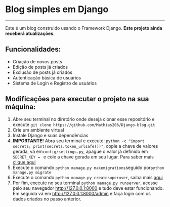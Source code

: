 # Blog simples em Django
- - - -
Este é um blog construido usando o Framework Django. **Este projeto ainda receberá atualizações.**

## Funcionalidades:
- Criação de novos posts
- Edição de posts já criados
- Exclusão de posts já criados
- Autenticação básica de usuários
- Sistema de Login e Registro de usuários
## Modificações para executar o projeto na sua máquina:
1. Abre seu terminal no diretório onde deseja clonar esse repositório e execute ```git clone https://github.com/Mathias206/Django-blog.git```
2. Crie um ambiente virtual
3. Instale Django e suas dependências
5. **IMPORTANTE!** Abra seu terminal e execute: ```python -c "import secrets; print(secrets.token_urlsafe())"```, copie a chave de valores gerada, vá em```config/settings.py```, apague o valor já definido em ```SECRET_KEY = ``` e cole a chave gerada em seu lugar. Para saber mais [clique aqui](https://docs.djangoproject.com/en/3.2/ref/settings/#secret-key)
6. Execute o comando ``` python manage.py makemigrations ```seguido por```python manage.py migrate ```
7. Execute o comando ```python manage.py createsuperuser```, saiba mais [aqui](https://docs.djangoproject.com/en/3.2/intro/tutorial02/#creating-an-admin-user)
8. Por fim, execute no seu terminal ```python manage.py runserver```, acesse pelo seu navegador http://127.0.0.1:8000 e tudo deve estar funcionando. Em seguida vá em http://127.0.0.1:8000/admin e faça login com os dados criados no passo anterior.
